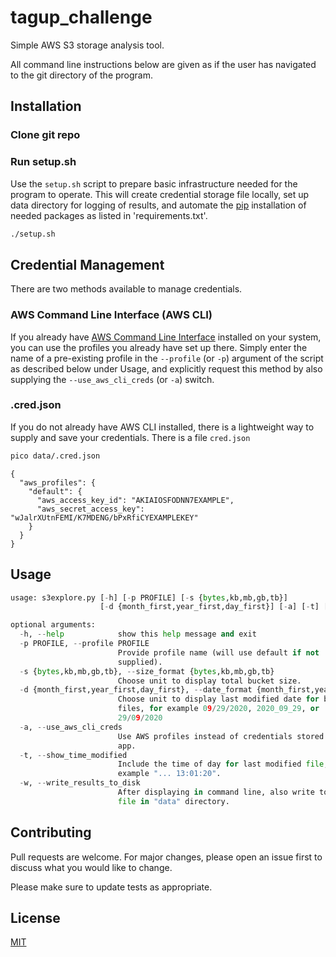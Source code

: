 # tagup_challenge
Simple AWS S3 storage analysis tool.

All command line instructions below are given as if the user has navigated to the git directory of the program.

## Installation

### Clone git repo


### Run setup.sh

Use the `setup.sh` script to prepare basic infrastructure needed for the program to operate. This will create credential storage file locally, set up data directory for logging of results, and automate the [pip](https://pip.pypa.io/en/stable/) installation of needed packages as listed in 'requirements.txt'. 

```bash
./setup.sh
```

## Credential Management
There are two methods available to manage credentials.
### AWS Command Line Interface (AWS CLI)
If you already have [AWS Command Line Interface](https://aws.amazon.com/cli/) installed on your system, you can use the profiles you already have set up there. Simply enter the name of a pre-existing profile in the `--profile` (or `-p`) argument of the script as described below under Usage, and explicitly request this method by also supplying the `--use_aws_cli_creds` (or `-a`) switch. 
### .cred.json
If you do not already have AWS CLI installed, there is a lightweight way to supply and save your credentials. There is a file `cred.json`
```bash
pico data/.cred.json
```

```buildoutcfg
{
  "aws_profiles": {
    "default": {
      "aws_access_key_id": "AKIAIOSFODNN7EXAMPLE",
      "aws_secret_access_key": "wJalrXUtnFEMI/K7MDENG/bPxRfiCYEXAMPLEKEY"
    }
  }
}
```

## Usage

```python
usage: s3explore.py [-h] [-p PROFILE] [-s {bytes,kb,mb,gb,tb}]
                    [-d {month_first,year_first,day_first}] [-a] [-t] [-w]

optional arguments:
  -h, --help            show this help message and exit
  -p PROFILE, --profile PROFILE
                        Provide profile name (will use default if not
                        supplied).
  -s {bytes,kb,mb,gb,tb}, --size_format {bytes,kb,mb,gb,tb}
                        Choose unit to display total bucket size.
  -d {month_first,year_first,day_first}, --date_format {month_first,year_first,day_first}
                        Choose unit to display last modified date for bucket
                        files, for example 09/29/2020, 2020_09_29, or
                        29/09/2020
  -a, --use_aws_cli_creds
                        Use AWS profiles instead of credentials stored by this
                        app.
  -t, --show_time_modified
                        Include the time of day for last modified file, for
                        example "... 13:01:20".
  -w, --write_results_to_disk
                        After displaying in command line, also write to a log
                        file in "data" directory.

```

## Contributing
Pull requests are welcome. For major changes, please open an issue first to discuss what you would like to change.

Please make sure to update tests as appropriate.

## License
[MIT](https://choosealicense.com/licenses/mit/)